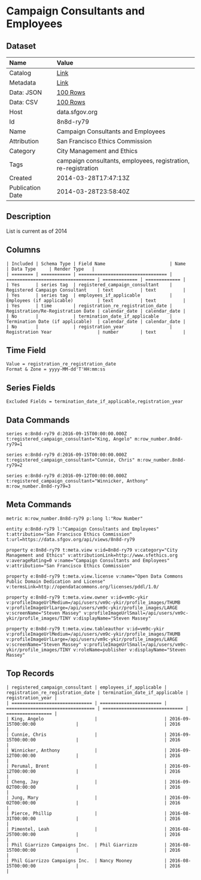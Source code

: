 # Campaign Consultants and Employees

## Dataset

| Name | Value |
| :--- | :---- |
| Catalog | [Link](https://catalog.data.gov/dataset/campaign-consultants-and-employees-c3bfb) |
| Metadata | [Link](https://data.sfgov.org/api/views/8n8d-ry79) |
| Data: JSON | [100 Rows](https://data.sfgov.org/api/views/8n8d-ry79/rows.json?max_rows=100) |
| Data: CSV | [100 Rows](https://data.sfgov.org/api/views/8n8d-ry79/rows.csv?max_rows=100) |
| Host | data.sfgov.org |
| Id | 8n8d-ry79 |
| Name | Campaign Consultants and Employees |
| Attribution | San Francisco Ethics Commission |
| Category | City Management and Ethics |
| Tags | campaign consultants, employees, registration, re-registration |
| Created | 2014-03-28T17:47:13Z |
| Publication Date | 2014-03-28T23:58:40Z |

## Description

List is current as of 2014

## Columns

```ls
| Included | Schema Type | Field Name                        | Name                              | Data Type     | Render Type   |
| ======== | =========== | ================================= | ================================= | ============= | ============= |
| Yes      | series tag  | registered_campaign_consultant    | Registered Campaign Consultant    | text          | text          |
| Yes      | series tag  | employees_if_applicable           | Employees (if applicable)         | text          | text          |
| Yes      | time        | registration_re_registration_date | Registration/Re-Registration Date | calendar_date | calendar_date |
| No       |             | termination_date_if_applicable    | Termination Date (if applicable)  | calendar_date | calendar_date |
| No       |             | registration_year                 | Registration Year                 | number        | text          |
```

## Time Field

```ls
Value = registration_re_registration_date
Format & Zone = yyyy-MM-dd'T'HH:mm:ss
```

## Series Fields

```ls
Excluded Fields = termination_date_if_applicable,registration_year
```

## Data Commands

```ls
series e:8n8d-ry79 d:2016-09-15T00:00:00.000Z t:registered_campaign_consultant="King, Angelo" m:row_number.8n8d-ry79=1

series e:8n8d-ry79 d:2016-09-15T00:00:00.000Z t:registered_campaign_consultant="Cunnie, Chris" m:row_number.8n8d-ry79=2

series e:8n8d-ry79 d:2016-09-12T00:00:00.000Z t:registered_campaign_consultant="Winnicker, Anthony" m:row_number.8n8d-ry79=3
```

## Meta Commands

```ls
metric m:row_number.8n8d-ry79 p:long l:"Row Number"

entity e:8n8d-ry79 l:"Campaign Consultants and Employees" t:attribution="San Francisco Ethics Commission" t:url=https://data.sfgov.org/api/views/8n8d-ry79

property e:8n8d-ry79 t:meta.view v:id=8n8d-ry79 v:category="City Management and Ethics" v:attributionLink=http://www.sfethics.org v:averageRating=0 v:name="Campaign Consultants and Employees" v:attribution="San Francisco Ethics Commission"

property e:8n8d-ry79 t:meta.view.license v:name="Open Data Commons Public Domain Dedication and License" v:termsLink=http://opendatacommons.org/licenses/pddl/1.0/

property e:8n8d-ry79 t:meta.view.owner v:id=vm9c-ykir v:profileImageUrlMedium=/api/users/vm9c-ykir/profile_images/THUMB v:profileImageUrlLarge=/api/users/vm9c-ykir/profile_images/LARGE v:screenName="Steven Massey" v:profileImageUrlSmall=/api/users/vm9c-ykir/profile_images/TINY v:displayName="Steven Massey"

property e:8n8d-ry79 t:meta.view.tableauthor v:id=vm9c-ykir v:profileImageUrlMedium=/api/users/vm9c-ykir/profile_images/THUMB v:profileImageUrlLarge=/api/users/vm9c-ykir/profile_images/LARGE v:screenName="Steven Massey" v:profileImageUrlSmall=/api/users/vm9c-ykir/profile_images/TINY v:roleName=publisher v:displayName="Steven Massey"
```

## Top Records

```ls
| registered_campaign_consultant | employees_if_applicable | registration_re_registration_date | termination_date_if_applicable | registration_year | 
| ============================== | ======================= | ================================= | ============================== | ================= | 
| King, Angelo                   |                         | 2016-09-15T00:00:00               |                                | 2016              | 
| Cunnie, Chris                  |                         | 2016-09-15T00:00:00               |                                | 2016              | 
| Winnicker, Anthony             |                         | 2016-09-12T00:00:00               |                                | 2016              | 
| Perumal, Brent                 |                         | 2016-09-12T00:00:00               |                                | 2016              | 
| Cheng, Jay                     |                         | 2016-09-02T00:00:00               |                                | 2016              | 
| Jung, Mary                     |                         | 2016-09-02T00:00:00               |                                | 2016              | 
| Pierce, Phillip                |                         | 2016-08-31T00:00:00               |                                | 2016              | 
| Pimentel, Leah                 |                         | 2016-08-25T00:00:00               |                                | 2016              | 
| Phil Giarrizzo Campaigns Inc.  | Phil Giarrizzo          | 2016-08-15T00:00:00               |                                | 2016              | 
| Phil Giarrizzo Campaigns Inc.  | Nancy Mooney            | 2016-08-15T00:00:00               |                                | 2016              | 
```